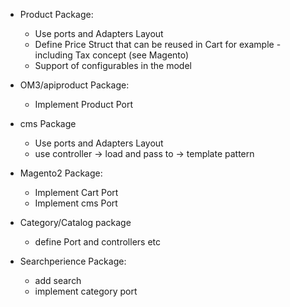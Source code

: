 
* Product Package:
	* Use ports and Adapters Layout
	* Define Price Struct that can be reused in Cart for example - including Tax concept (see Magento)
	* Support of configurables in the model

* OM3/apiproduct Package:
	* Implement Product Port

* cms Package
	* Use ports and Adapters Layout
	* use controller -> load and pass to -> template pattern

* Magento2 Package:
	* Implement Cart Port
	* Implement cms Port


* Category/Catalog package
	* define Port and controllers etc


* Searchperience Package:
	* add search
	* implement category port

